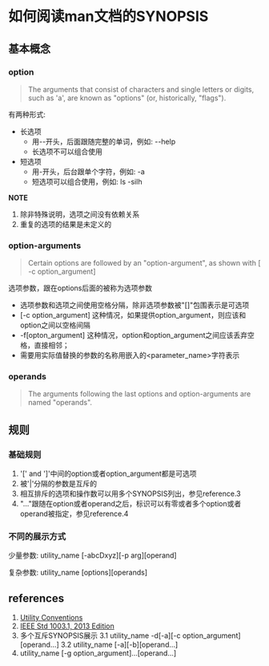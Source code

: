 # 如何阅读man文档的SYNOPSIS
## 基本概念
### option
> The arguments that consist of <hyphen-minus> characters and single letters or digits, such as 'a', are known as "options" (or, historically, "flags").

有两种形式: 
* 长选项 
    * 用--开头，后面跟随完整的单词，例如: --help
	* 长选项不可以组合使用	
* 短选项
	* 用-开头，后台跟单个字符，例如: -a
	* 短选项可以组合使用，例如: ls -silh

**NOTE**

1. 除非特殊说明，选项之间没有依赖关系
2. 重复的选项的结果是未定义的

### option-arguments
> Certain options are followed by an "option-argument", as shown with [ -c option_argument]

选项参数，跟在options后面的被称为选项参数
* 选项参数和选项之间使用空格分隔，除非选项参数被"[]"包围表示是可选项
* [-c option_argument] 这种情况，如果提供option_argument，则应该和option之间以空格间隔
* -f[opton_argument] 这种情况，option和option_argument之间应该丢弃空格，直接相邻；
* 需要用实际值替换的参数的名称用嵌入的<parameter_name>字符表示

### operands
> The arguments following the last options and option-arguments are named "operands".

## 规则
### 基础规则
1. '[' and ']'中间的option或者option_argument都是可选项
2. 被'|'分隔的参数是互斥的
3. 相互排斥的选项和操作数可以用多个SYNOPSIS列出，参见reference.3
4. "..."跟随在option或者operand之后，标识可以有零或者多个option或者operand被指定，参见reference.4

### 不同的展示方式
少量参数: utility_name [-abcDxyz][-p arg][operand]

复杂参数:	 utility_name [options][operands]

## references
1. [Utility Conventions](https://pubs.opengroup.org/onlinepubs/9699919799/basedefs/V1_chap12.html)
2. [IEEE Std 1003.1, 2013 Edition](http://ecee.colorado.edu/~ecen5653/ecen5653/papers/POSIX-1003.1/basedefs/V1_chap01.html#tag_01)
3. 多个互斥SYNOPSIS展示
	3.1 utility_name -d[-a][-c option_argument][operand...]
	3.2 utility_name [-a][-b][operand...]
4. utility_name [-g option_argument]...[operand...]
